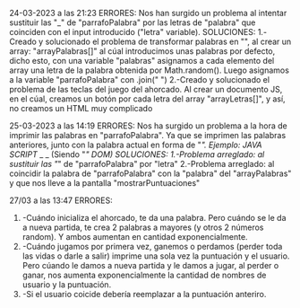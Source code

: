 24-03-2023 a las 21:23 
ERRORES: Nos han surgido un problema al intentar sustituir las "_" de "parrafoPalabra" por las letras de "palabra" que coinciden con el input introducido ("letra" variable). 
SOLUCIONES: 
1.-Creado y solucionado el problema de transformar palabras en "", al crear un array: "arrayPalabras[]" al cúal introducimos unas palabras por defecto, dicho esto, con una variable "palabras" asignamos a cada elemento del array una letra de la palabra obtenida por Math.random(). Luego asignamos a la variable "parrafoPalabra" con .join(" ") 
2.-Creado y solucionado el problema de las teclas del juego del ahorcado. Al crear un documento JS, en el cúal, creamos un botón por cada letra del array "arrayLetras[]", y así, no creamos un HTML muy complicado

25-03-2023 a las 14:19
ERRORES: Nos ha surgido un problema a la hora de imprimir las palabras en "parrafoPalabra". Ya que se imprimen las palabras anteriores, junto con la palabra actual en forma de "_". Ejemplo:
JAVA SCRIPT_ _ _ (Siendo "_" DOM)
SOLUCIONES:
1.-Problema arreglado: al sustituir las "_" de "parrafoPalabra" por "letra"
2.-Problema arreglado: al coincidir la palabra de "parrafoPalabra" con la "palabra" del "arrayPalabras" y que nos lleve a la pantalla "mostrarPuntuaciones"

27/03 a las 13:47
ERRORES:
1. -Cuándo inicializa el ahorcado, te da una palabra. Pero cuándo se le da a nueva partida, te crea 2 palabras a mayores (y otros 2 números random). Y ambos aumentan en cantidad exponencialmente.
2. -Cuándo jugamos por primera vez, ganemos o perdamos (perder toda las vidas o darle a salir) imprime una sola vez la puntuación y el usuario. Pero cúando le damos a nueva partida y le damos a jugar,
al perder o ganar, nos aumenta exponencialmente la cantidad de nombres de usuario y la puntuación.
3. -Si el usuario coicide debería reemplazar a la puntuación anteriro.